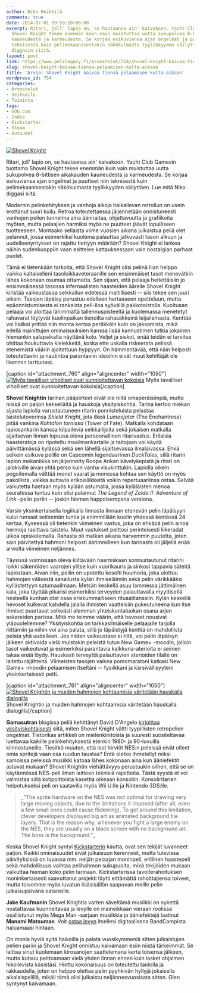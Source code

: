 ```yaml
---
author: Niko Heikkilä
comments: true
date: 2014-07-01 09:59:10+00:00
excerpt: Ritari, joll' lapio on, se hautaansa ain' kaivakoon. Yacht Club Gamesin tuottama
  Shovel Knight tekee enemmän kuin vain muistuttaa uutta sukupolvea 8-bittisen aikakauden
  kauneudesta ja karmeudesta. Se korjaa esikuviensa ajan ongelmat ja puutteet niin
  teknisestä kuin pelimekaanisestakin näkökulmasta tyylikkyyden säilyttäen. Lue mitä
  diggasin siitä.
layout: post
link: https://www.pelilegacy.fi/arvostelut/754/shovel-knight-kaivaa-tiensa-pelaamisen-kulta-aikaan
slug: shovel-knight-kaivaa-tiensa-pelaamisen-kulta-aikaan
title: 'Arvio: Shovel Knight kaivaa tiensä pelaamisen kulta-aikaan'
wordpress_id: 754
categories:
- Arvostelut
- Seikkailu
- Toiminta
tags:
- GOG.com
- Indie
- Kickstarter
- Steam
- Uutuudet
---
```


[![Shovel Knight](http://www.pelilegacy.fi/wp-content/uploads/2014/07/shovel_knight1-1050x590.jpg)](http://www.pelilegacy.fi/wp-content/uploads/2014/07/shovel_knight1.jpg)



Ritari, joll' lapio on, se hautaansa ain' kaivakoon. Yacht Club Gamesin tuottama Shovel Knight tekee enemmän kuin vain muistuttaa uutta sukupolvea 8-bittisen aikakauden kauneudesta ja karmeudesta. Se korjaa esikuviensa ajan ongelmat ja puutteet niin teknisestä kuin pelimekaanisestakin näkökulmasta tyylikkyyden säilyttäen. Lue mitä Niko diggasi siitä.



Modernin pelinkehityksen ja vanhoja aikoja haikailevan retroilun on usein erottanut suuri kuilu. Retroa toteutettaessa jäljennetään onnistuneesti vanhojen pelien tunnelma aina ääniraitaa, ohjattavuutta ja grafiikoita myöten, mutta pelaajien harmiksi myös ne puutteet jäävät lopulliseen tuotteeseen. Montaako sellaista viime vuosien aikana julkaistua peliä olet pelannut, jossa esimerkiksi kuolema palauttaa jatkuvasti tason alkuun ja uudelleenyritykset on rajattu tiettyyn määrään? Shovel Knight ei lankea näihin sudenkuoppiin vaan esittelee kattauksessaan vain nostalgian parhaat puolet.

Tämä ei tietenkään tarkoita, että Shovel Knight olisi pelinä liian helppo vaikka kaltaiselleni tasoloikkaveteraanille sen ensimmäiset tasot menevätkin lähes kokonaan osumaa ottamatta. Sen sijaan, että pelaaja heitettäisiin jo ensimmäisessä tasossa infernaalisten haasteiden äärelle Shovel Knight kiristää vaikeustasoa seikkailun edetessä maltillisesti -- siis tekee sen juuri oikein. Tasojen läpäisy perustuu edelleen hartaaseen opetteluun, mutta epäonnistumisesta ei rankaista peli-iloa syövällä pakkotoistolla. Kuoltuaan pelaaja voi aloittaa lähimmältä tallennuspisteeltä ja kuolemassa menetetyt rahavarat löytyvät kuolinpaikan tienoilta rahasäkkeinä leijailemasta. Kenttää voi lisäksi yrittää niin monta kertaa peräkkäin kuin on jaksamista, mikä edellä mainittujen ominaisuuksien kanssa lisää kannustimen tutkia jokainen hiemankin salapaikalta näyttävä kolo. Veljet ja siskot, enää teidän ei tarvitse ohittaa houkuttavia kielekkeitä, koska ette uskalla riskeerata pelissä etenemistä väärin ajoitettuun hyppyyn. On hämmentävää, että näin helposti toteutettaviin ja nautintoa parantaviin ideoihin eivät muut kehittäjät ole liiemmin tarttuneet.

[caption id="attachment_760" align="aligncenter" width="1050"][![Myös tavalliset viholliset ovat kunnioitettavan kokoisia](http://www.pelilegacy.fi/wp-content/uploads/2014/07/shovel_knight2-1050x590.jpg)](http://www.pelilegacy.fi/wp-content/uploads/2014/07/shovel_knight2.jpg) Myös tavalliset viholliset ovat kunnioitettavan kokoisia[/caption]

**Shovel Knightin** tarinan pääpiirteet eivät ole niitä omaperäisimpiä, mutta niissä on paljon kekseliäitä ja hauskoja yksityiskohtia. Tarina kertoo miekan sijasta lapiolla varustautuneen ritarin ponnisteluista pelastaa taistelutoverinsa _Shield Knight_, jota ilkeä _Lumoojatar_ (The Enchantress) pitää vankina _Kohtalon tornissa_ (Tower of Fate). Matkalla kohdataan lapiosankarin kanssa kilpailevia seikkailijoita sekä jokaisen matkalla sijaitsevan linnan lopussa oleva persoonallinen ritarivastus. Erilaisia haasteratoja on ripoteltu maailmankartalle ja taitojaan voi käydä päivittämässä kylässä sekä sen lähellä sijaitsevassa ilmalaivassa. Ehkä selkein esikuva pelille on Capcomin legendaarinen _DuckTales_, sillä ritarin lapion mekaniikka on jäljennetty Roope Ankan kävelykepistä ja ritari on jalokiville aivan yhtä perso kuin vanha visukinttukin. Lapiolla oikein pogoilemalla välttää monet vaarat ja monessa kohtaa sen käyttö on myös pakollista, vaikka auttavia erikoisliikkeitä voikin repertuaariinsa ostaa. Selvää vaikutetta haetaan myös kylään astumalla, jossa kyläläisten menoa seuratessa tuntuu kuin olisi palannut _The Legend of Zelda II: Adventure of Link_ -pelin pariin -- joskin hieman happoisempana versiona.

Varsin yksinkertaisella logiikalla linnasta linnaan etenevän pelin läpäisyyn kului runsaat seitsemän tuntia ja enimmillään kuolin yhdessä kentässä 24 kertaa. Kyseessä oli tietenkin viimeinen vastus, joka on ehkäpä pelin ainoa hermoja rasittava taistelu. Muut vastukset peittosi perinteisesti liikeradat ulkoa opiskelemalla. Rahasta oli matkan aikana harvemmin puutetta, joten sain päivitettyä hahmoni helposti äärimmilleen kun tarinasta oli jäljellä enää arviolta viimeinen neljännes.

Täysissä voimissaan oleva kiiltävään haarniskaan sonnustautunut ritarini loikki säkenöiden vaarojen ylitse kuin vuorikauris ja sinkosi tappavia säteitä lapiostaan. Aivan niin, peliin on upotettu kosolti huumoria, joka ulottuu hahmojen välisestä sanailusta kylän ihmiseläimiin sekä pelin värikkääksi kyllästettyyn satumaailmaan. Metsän keskellä asuu lammessa jättimäinen kala, joka täyttää pikarisi esimerkiksi terveyden palauttavalla myyttisellä nesteellä kunhan otat osaa eriskummalliseen rituaalitanssiin. Kylän keskellä hevoset kulkevat kahdella jalalla ihmisten vaatteisiin pukeutuneena kun itse ihmiset puurtavat selkeästi alemman yhteiskuntaluokan osana arjen askareiden parissa. Mitä me teimme väärin, että hevoset nousivat yläpuolellemme? Yksityiskohtia on tarkkasilmäiselle pelaajalle tarjolla riittämiin ja niihin voi aina palata, sillä jo läpäistyjä kenttiä on mahdollista pelata yhä uudelleen. Jos niiden vaikeustaso ei riitä, voi pelin läpäisyn jälkeen aktivoida vielä muistakin peleistä tutun New Game+ -moodin, jolloin tasot vaikeutuvat ja esimerkiksi parantavia kalkkuna-aterioita ei seinien takaa enää löydy. Hauskasti terveyttä palauttavien aterioiden tilalle on laitettu räjähteitä. Viimeisten tasojen vaikea pomomaratoni katkasi New Game+ -moodin pelaamisen itseltäni -- fysiikkani ja kärsivällisyyteni yksinkertaisesti petti.

[caption id="attachment_761" align="aligncenter" width="1050"][![Shovel Knightin ja muiden hahmojen kohtaamisia väritetään hauskalla dialogilla](http://www.pelilegacy.fi/wp-content/uploads/2014/07/shovel_knight_black_knight-1050x592.png)](http://www.pelilegacy.fi/wp-content/uploads/2014/07/shovel_knight_black_knight.png) Shovel Knightin ja muiden hahmojen kohtaamisia väritetään hauskalla dialogilla[/caption]

**Gamasutran** blogissa peliä kehittänyt David D'Angelo [kirjoittaa yksityiskohtaisesti](http://www.gamasutra.com/blogs/DavidDAngelo/20140625/219383/Breaking_the_NES_for_Shovel_Knight.php) siitä, miten Shovel Knight vältti tyypillisten retropelien ongelmat. Tietorikas artikkeli on mielenkiintoista ja suuresti suositeltavaa luettavaa kaikille pelinkehityksestä etenkin 1980- ja 90-luvuilla kiinnostuneille. Tiesitkö muuten, että isot hirviöt NES:n peleissä eivät olleet omia spritejä vaan osa ruudun taustaa? Entä oletko ihmetellyt miksi samoissa peleissä musiikki katoaa lähes kokonaan aina kun ääniefektit astuvat mukaan? Shovel Knightin viehättävyys perustuukin siihen, että se on käytännössä NES-peli ilman laitteen teknisiä rajoitteita. Tästä syystä et voi valmistaa siitä kotipolttoista kasettia oikeaan konsoliin. Konsoliritarien helpotukseksi peli on saatavilla myös Wii U:lle ja Nintendo 3DS:lle.



<blockquote>_"The sprite hardware on the NES was not optimal for drawing very large moving objects, due to the limitations it imposed (after all, even a few small ones could cause flickering). To get around this limitation, clever developers displayed big art as animated background tile layers. That is the reason why, whenever you fight a large enemy on the NES, they are usually on a black screen with no background art. The boss is the background."_</blockquote>



Koska Shovel Knight syntyi [Kickstarterin](https://www.kickstarter.com/projects/yachtclubgames/shovel-knight) kautta, ovat sen tekijät luvanneet paljon. Kaikki ominaisuudet eivät julkaisuun kerenneet, mutta tulevissa päivityksissä on luvassa mm. neljän pelaajan moninpeli, erillinen haastepeli sekä mahdollisuus vaihtaa pelihahmon sukupuolta, mikä tekijöiden mukaan vaikuttaa hieman koko pelin tarinaan. Kickstarterissa tavoiterahoituksen moninkertaisesti saavuttanut projekti täytti eittämättä rahoittajiensa toiveet, mutta toivomme myös luvatun lisäsisällön saapuvan meille pelin julkaisupäivänä ostaneille.

**Jake Kaufmanin** Shovel Knightia varten säveltämä musiikki on sykettä nostattavaa kuunneltavaa ja levylle on maineikkaan vieraan roolissa osallistunut myös Mega Man -sarjaan musiikkia ja ääniefektejä laatinut **Manami Matsumae**. Voit [ostaa levyn](https://virt.bandcamp.com/album/shovel-knight-original-soundtrack) itsellesi digitaalisena BandCampista haluamaasi hintaan.

On monia hyviä syitä haikailla ja palata vuosikymmeniä sitten julkaistujen pelien pariin ja Shovel Knight onnistuu kaivamaan esiin niistä tärkeimmät. Se laittaa sinut kuolemaan kirosanojen saattelemana kerta toisensa jälkeen, mutta kutsuu peittoamaan vielä yhden linnan ennen kuin lasket ohjaimen hikoilevista käsistäsi. Hiottu kokonaisuus on toteutettu taidolla ja rakkaudella, joten on helppo olettaa pelin pyyhkivän hyllyjä jokaisella aikalaispelillä, mikäli tämä olisi julkaistu neljännesvuosisata sitten. Olen syntynyt kaivamaan.
